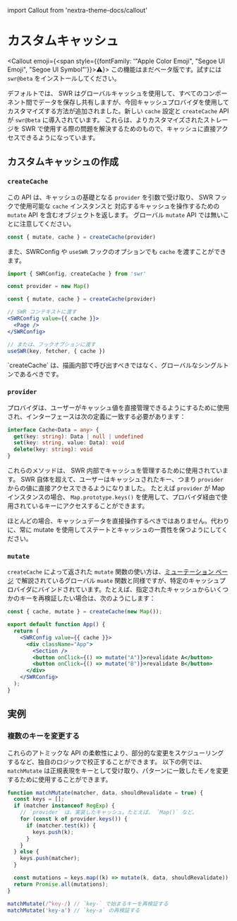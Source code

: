 import Callout from 'nextra-theme-docs/callout'

# カスタムキャッシュ

<Callout emoji={<span style={{fontFamily: '"Apple Color Emoji", "Segoe UI Emoji", "Segoe UI Symbol"'}}>⚠️</span>}>
  この機能はまだベータ版です。試すには `swr@beta` をインストールしてください。
</Callout>

デフォルトでは、 SWR はグローバルキャッシュを使用して、すべてのコンポーネント間でデータを保存し共有しますが、今回キャッシュプロバイダを使用してカスタマイズする方法が追加されました。新しい `cache` 設定と `createCache` API が `swr@beta` に導入されています。
これらは、よりカスタマイズされたストレージを SWR で使用する際の問題を解決するためのもので、キャッシュに直接アクセスできるようになっています。

## カスタムキャッシュの作成

### `createCache`

この API は、キャッシュの基礎となる `provider` を引数で受け取り、 SWR フックで使用可能な `cache` インスタンスと
対応するキャッシュを操作するための `mutate` API を含むオブジェクトを返します。 グローバル `mutate` API では無いことに注意してください。

```js
const { mutate, cache } = createCache(provider)
```

また、SWRConfig や `useSWR` フックのオプションでも `cache` を渡すことができます。

```jsx
import { SWRConfig, createCache } from 'swr'

const provider = new Map()

const { mutate, cache } = createCache(provider)

// SWR コンテキストに渡す
<SWRConfig value={{ cache }}>
  <Page />
</SWRConfig>

// または、フックオプションに渡す
useSWR(key, fetcher, { cache })
```

<Callout emoji="🚨" background="bg-red-200 dark:text-gray-800">
  `createCache` は、描画内部で呼び出すべきではなく、グローバルなシングルトンであるべきです。
</Callout>

### `provider`

プロバイダは、ユーザーがキャッシュ値を直接管理できるようにするために使用され、インターフェースは次の定義に一致する必要があります：

```ts
interface Cache<Data = any> {
  get(key: string): Data | null | undefined
  set(key: string, value: Data): void
  delete(key: string): void
}
```

これらのメソッドは、 SWR 内部でキャッシュを管理するために使用されています。 SWR 自体を超えて、ユーザーはキャッシュされたキー、つまり `provider` からの値に直接アクセスできるようになりました。
たとえば `provider` が Map インスタンスの場合、 `Map.prototype.keys()` を使用して、プロバイダ経由で使用されているキーにアクセスすることができます。

<Callout emoji="🚨" background="bg-red-200 dark:text-gray-800">
  ほとんどの場合、キャッシュデータを直接操作するべきではありません。代わりに、常に mutate を使用してステートとキャッシュの一貫性を保つようにしてください。
</Callout>


### `mutate`

`createCache` によって返された `mutate` 関数の使い方は、[ミューテーション ページ](/docs/mutation) で解説されているグローバル `muate` 関数と同様ですが、特定のキャッシュプロバイダにバインドされています。たとえば、指定されたキャッシュからいくつかのキーを再検証したい場合は、次のようにします：

```jsx
const { cache, mutate } = createCache(new Map());

export default function App() {
  return (
    <SWRConfig value={{ cache }}>
      <div className="App">
        <Section />
        <button onClick={() => mutate("A")}>revalidate A</button>
        <button onClick={() => mutate("B")}>revalidate B</button>
      </div>
    </SWRConfig>
  );
}
```

## 実例

### 複数のキーを変更する

これらのアトミックな API の柔軟性により、部分的な変更をスケジューリングするなど、独自のロジックで校正することができます。
以下の例では、 `matchMutate` は正規表現をキーとして受け取り、パターンに一致したモノを変更するために使用することができます。

```js
function matchMutate(matcher, data, shouldRevalidate = true) {
  const keys = [];
  if (matcher instanceof RegExp) {
    // `provider` は、実装したキャッシュ。たとえば、 `Map()` など。
    for (const k of provider.keys()) {
      if (matcher.test(k)) {
        keys.push(k);
      }
    }
  } else {
    keys.push(matcher);
  }

  const mutations = keys.map((k) => mutate(k, data, shouldRevalidate));
  return Promise.all(mutations);
}

matchMutate(/^key-/) // `key-` で始まるキーを再検証する
matchMutate('key-a') // `key-a` の再検証する
```
